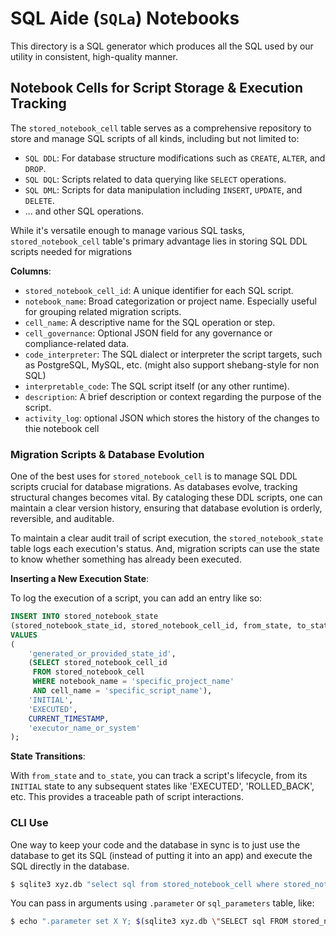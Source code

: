 # SQL Aide (`SQLa`) Notebooks

This directory is a SQL generator which produces all the SQL used by our utility
in consistent, high-quality manner.

## Notebook Cells for Script Storage & Execution Tracking

The `stored_notebook_cell` table serves as a comprehensive repository to store
and manage SQL scripts of all kinds, including but not limited to:

- `SQL DDL`: For database structure modifications such as `CREATE`, `ALTER`, and
  `DROP`.
- `SQL DQL`: Scripts related to data querying like `SELECT` operations.
- `SQL DML`: Scripts for data manipulation including `INSERT`, `UPDATE`, and
  `DELETE`.
- ... and other SQL operations.

While it's versatile enough to manage various SQL tasks, `stored_notebook_cell`
table's primary advantage lies in storing SQL DDL scripts needed for migrations

**Columns**:

- `stored_notebook_cell_id`: A unique identifier for each SQL script.
- `notebook_name`: Broad categorization or project name. Especially useful for
  grouping related migration scripts.
- `cell_name`: A descriptive name for the SQL operation or step.
- `cell_governance`: Optional JSON field for any governance or
  compliance-related data.
- `code_interpreter`: The SQL dialect or interpreter the script targets, such as
  PostgreSQL, MySQL, etc. (might also support shebang-style for non SQL)
- `interpretable_code`: The SQL script itself (or any other runtime).
- `description`: A brief description or context regarding the purpose of the
  script.
- `activity_log`: optional JSON which stores the history of the changes to thie
  notebook cell

### Migration Scripts & Database Evolution

One of the best uses for `stored_notebook_cell` is to manage SQL DDL scripts
crucial for database migrations. As databases evolve, tracking structural
changes becomes vital. By cataloging these DDL scripts, one can maintain a clear
version history, ensuring that database evolution is orderly, reversible, and
auditable.

To maintain a clear audit trail of script execution, the `stored_notebook_state`
table logs each execution's status. And, migration scripts can use the state to
know whether something has already been executed.

**Inserting a New Execution State**:

To log the execution of a script, you can add an entry like so:

```sql
INSERT INTO stored_notebook_state 
(stored_notebook_state_id, stored_notebook_cell_id, from_state, to_state, created_at, created_by)
VALUES
(
    'generated_or_provided_state_id',
    (SELECT stored_notebook_cell_id 
     FROM stored_notebook_cell 
     WHERE notebook_name = 'specific_project_name' 
     AND cell_name = 'specific_script_name'),
    'INITIAL',
    'EXECUTED',
    CURRENT_TIMESTAMP,
    'executor_name_or_system'
);
```

**State Transitions**:

With `from_state` and `to_state`, you can track a script's lifecycle, from its
`INITIAL` state to any subsequent states like 'EXECUTED', 'ROLLED_BACK', etc.
This provides a traceable path of script interactions.

### CLI Use

One way to keep your code and the database in sync is to just use the database
to get its SQL (instead of putting it into an app) and execute the SQL directly
in the database.

```bash
$ sqlite3 xyz.db "select sql from stored_notebook_cell where stored_notebook_cell_id = 'infoSchemaMarkdown'" | sqlite3 xyz.db
```

You can pass in arguments using `.parameter` or `sql_parameters` table, like:

```bash
$ echo ".parameter set X Y; $(sqlite3 xyz.db \"SELECT sql FROM stored_notebook_cell where stored_notebook_cell_id = 'init'\")" | sqlite3 xyz.db
```
